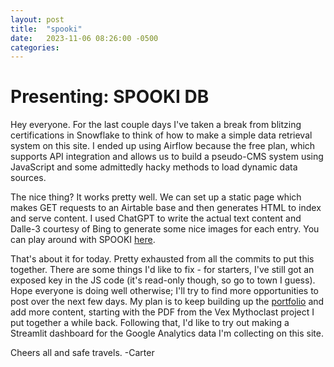 ```yaml
---
layout: post
title:  "spooki"
date:   2023-11-06 08:26:00 -0500
categories:
---
```


# Presenting: SPOOKI DB

Hey everyone. For the last couple days I've taken a break from blitzing certifications in Snowflake to think of how to make a simple data retrieval system on this site. I ended up using Airflow because the free plan, which supports API integration and allows us to build a pseudo-CMS system using JavaScript and some admittedly hacky methods to load dynamic data sources.

The nice thing? It works pretty well. We can set up a static page which makes GET requests to an Airtable base and then generates HTML to index and serve content. I used ChatGPT to write the actual text content and Dalle-3 courtesy of Bing to generate some nice images for each entry. You can play around with SPOOKI [here](/spooki).

That's about it for today. Pretty exhausted from all the commits to put this together. There are some things I'd like to fix - for starters, I've still got an exposed key in the JS code (it's read-only though, so go to town I guess). Hope everyone is doing well otherwise; I'll try to find more opportunities to post over the next few days. My plan is to keep building up the [portfolio](/projects) and add more content, starting with the PDF from the Vex Mythoclast project I put together a while back. Following that, I'd like to try out making a Streamlit dashboard for the Google Analytics data I'm collecting on this site.

Cheers all and safe travels.
-Carter